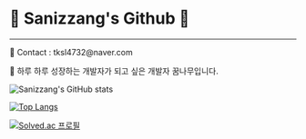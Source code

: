 # 🌟 Sanizzang's Github 🌠
---


<p>📧 Contact : tksl4732@naver.com</p>
<p>🛫 하루 하루 성장하는 개발자가 되고 싶은 개발자 꿈나무입니다.</p>

![Sanizzang's GitHub stats](https://github-readme-stats.vercel.app/api?username=Sanizzang&show_icons=true&theme=prussian)

[![Top Langs](https://github-readme-stats.vercel.app/api/top-langs/?username=Sanizzang&layout=compact&theme=prussian&langs_count=5)](https://github.com/anuraghazra/github-readme-stats)

[![Solved.ac 프로필](http://mazassumnida.wtf/api/v2/generate_badge?boj=kkang4732)](https://solved.ac/kkang4732)

<!--
**Sanizzang/Sanizzang** is a ✨ _special_ ✨ repository because its `README.md` (this file) appears on your GitHub profile.

Here are some ideas to get you started:

- 🔭 I’m currently working on ...
- 🌱 I’m currently learning ...
- 👯 I’m looking to collaborate on ...
- 🤔 I’m looking for help with ...
- 💬 Ask me about ...
- 📫 How to reach me: ...
- 😄 Pronouns: ...
- ⚡ Fun fact: ...
-->
